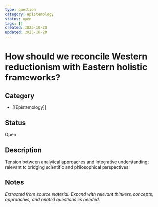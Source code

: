 ```yaml
---
type: question
category: epistemology
status: open
tags: []
created: 2025-10-20
updated: 2025-10-20
---
```


# How should we reconcile Western reductionism with Eastern holistic frameworks?

## Category

- [[Epistemology]]

## Status

Open

## Description

Tension between analytical approaches and integrative understanding; relevant to bridging scientific and philosophical perspectives.

## Notes

*Extracted from source material. Expand with relevant thinkers, concepts, approaches, and related questions as needed.*
